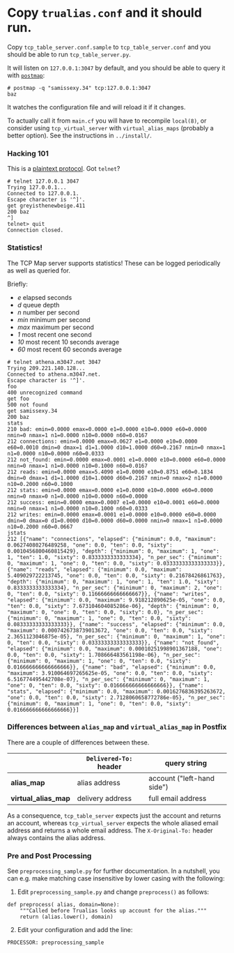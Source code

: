 # Copy `trualias.conf` and it should run.

Copy `tcp_table_server.conf.sample` to `tcp_table_server.conf` and you should be able to run `tcp_table_server.py`.

It will listen on `127.0.0.1:3047` by default, and you should be able to query it with [`postmap`](http://www.postfix.org/postmap.1.html):

```
# postmap -q "samissexy.34" tcp:127.0.0.1:3047
baz
```

It watches the configuration file and will reload it if it changes.

To actually call it from `main.cf` you will have to recompile `local(8)`, or consider using `tcp_virtual_server` with `virtual_alias_maps` (probably a better option). See the instructions in `../install/`.

### Hacking 101

This is a [plaintext protocol](http://www.postfix.org/tcp_table.5.html). Got `telnet`?

```
# telnet 127.0.0.1 3047
Trying 127.0.0.1...
Connected to 127.0.0.1.
Escape character is '^]'.
get greyisthenewbeige.411
200 baz
^]
telnet> quit
Connection closed.
```

### Statistics!

The TCP Map server supports statistics! These can be logged periodically as well as queried for.

Briefly:

* _e_ elapsed seconds
* _d_ queue depth
* _n_ number per second
* _min_ minimum per second
* _max_ maximum per second
* _1_ most recent one second
* _10_ most recent 10 seconds average
* _60_ most recent 60 seconds average

```
# telnet athena.m3047.net 3047
Trying 209.221.140.128...
Connected to athena.m3047.net.
Escape character is '^]'.
foo
400 unrecognized command
get foo
500 not found
get samissexy.34
200 baz
stats
210 bad: emin=0.0000 emax=0.0000 e1=0.0000 e10=0.0000 e60=0.0000 nmin=0 nmax=1 n1=0.0000 n10=0.0000 n60=0.0167
212 connections: emin=0.0000 emax=0.0627 e1=0.0000 e10=0.0000 e60=0.0010 dmin=0 dmax=1 d1=1.0000 d10=1.0000 d60=0.2167 nmin=0 nmax=1 n1=0.0000 n10=0.0000 n60=0.0333
212 not_found: emin=0.0000 emax=0.0001 e1=0.0000 e10=0.0000 e60=0.0000 nmin=0 nmax=1 n1=0.0000 n10=0.1000 n60=0.0167
212 reads: emin=0.0000 emax=5.4090 e1=0.0000 e10=0.8751 e60=0.1834 dmin=0 dmax=1 d1=1.0000 d10=1.0000 d60=0.2167 nmin=0 nmax=2 n1=0.0000 n10=0.2000 n60=0.1000
212 stats: emin=0.0000 emax=0.0000 e1=0.0000 e10=0.0000 e60=0.0000 nmin=0 nmax=0 n1=0.0000 n10=0.0000 n60=0.0000
212 success: emin=0.0000 emax=0.0007 e1=0.0000 e10=0.0001 e60=0.0000 nmin=0 nmax=1 n1=0.0000 n10=0.1000 n60=0.0333
212 writes: emin=0.0000 emax=0.0001 e1=0.0000 e10=0.0000 e60=0.0000 dmin=0 dmax=0 d1=0.0000 d10=0.0000 d60=0.0000 nmin=0 nmax=1 n1=0.0000 n10=0.2000 n60=0.0667
jstats
212 [{"name": "connections", "elapsed": {"minimum": 0.0, "maximum": 0.06274080276489258, "one": 0.0, "ten": 0.0, "sixty": 0.0010456800460815429}, "depth": {"minimum": 0, "maximum": 1, "one": 1, "ten": 1.0, "sixty": 0.8333333333333334}, "n_per_sec": {"minimum": 0, "maximum": 1, "one": 0, "ten": 0.0, "sixty": 0.03333333333333333}}, {"name": "reads", "elapsed": {"minimum": 0.0, "maximum": 5.409029722213745, "one": 0.0, "ten": 0.0, "sixty": 0.21678426861763}, "depth": {"minimum": 0, "maximum": 1, "one": 1, "ten": 1.0, "sixty": 0.8333333333333334}, "n_per_sec": {"minimum": 0, "maximum": 2, "one": 0, "ten": 0.0, "sixty": 0.11666666666666667}}, {"name": "writes", "elapsed": {"minimum": 0.0, "maximum": 9.918212890625e-05, "one": 0.0, "ten": 0.0, "sixty": 7.673104604085286e-06}, "depth": {"minimum": 0, "maximum": 0, "one": 0, "ten": 0.0, "sixty": 0.0}, "n_per_sec": {"minimum": 0, "maximum": 1, "one": 0, "ten": 0.0, "sixty": 0.08333333333333333}}, {"name": "success", "elapsed": {"minimum": 0.0, "maximum": 0.0007426738739013672, "one": 0.0, "ten": 0.0, "sixty": 2.3651123046875e-05}, "n_per_sec": {"minimum": 0, "maximum": 1, "one": 0, "ten": 0.0, "sixty": 0.03333333333333333}}, {"name": "not_found", "elapsed": {"minimum": 0.0, "maximum": 0.00010251998901367188, "one": 0.0, "ten": 0.0, "sixty": 1.708666483561198e-06}, "n_per_sec": {"minimum": 0, "maximum": 1, "one": 0, "ten": 0.0, "sixty": 0.016666666666666666}}, {"name": "bad", "elapsed": {"minimum": 0.0, "maximum": 3.910064697265625e-05, "one": 0.0, "ten": 0.0, "sixty": 6.516774495442708e-07}, "n_per_sec": {"minimum": 0, "maximum": 1, "one": 0, "ten": 0.0, "sixty": 0.016666666666666666}}, {"name": "stats", "elapsed": {"minimum": 0.0, "maximum": 0.0016276836395263672, "one": 0.0, "ten": 0.0, "sixty": 2.7128060658772786e-05}, "n_per_sec": {"minimum": 0, "maximum": 1, "one": 0, "ten": 0.0, "sixty": 0.016666666666666666}}]
```

### Differences between `alias_map` and `virtual_alias_map` in Postfix

There are a couple of differences between these.

|   | `Delivered-To:` header | query string |
| - | -------------------- | ------------ |
| **alias_map** | alias address | account ("left-hand side") |
| **virtual_alias_map** | delivery address | full email address |

As a consequence, `tcp_table_server` expects just the account and returns an account, whereas `tcp_virtual_server` expects the
whole aliased email address and returns a whole email address. The `X-Original-To:` header always contains the alias address.

### Pre and Post Processing

See `preprocessing_sample.py` for further documentation. In a nutshell, you can e.g. make matching case insensitive by lower
casing with the following:

1) Edit `preprocessing_sample.py` and change `preprocess()` as follows:

```
def preprocess( alias, domain=None):
    """Called before Trualias looks up account for the alias."""
    return (alias.lower(), domain)
```

2) Edit your configuration and add the line:

```
PROCESSOR: preprocessing_sample
```
